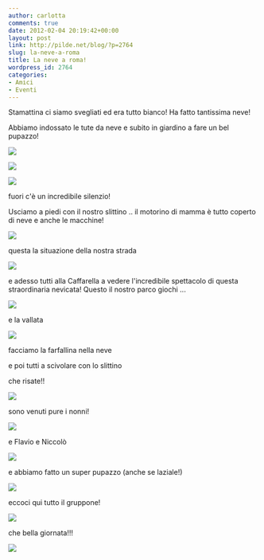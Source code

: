 ```yaml
---
author: carlotta
comments: true
date: 2012-02-04 20:19:42+00:00
layout: post
link: http://pilde.net/blog/?p=2764
slug: la-neve-a-roma
title: La neve a roma!
wordpress_id: 2764
categories:
- Amici
- Eventi
---
```


Stamattina ci siamo svegliati ed era tutto bianco! Ha fatto tantissima neve!

Abbiamo indossato le tute da neve e subito in giardino a fare un bel pupazzo!

![](http://pilde.net/blog/wp-content/uploads/2012/02/mati_neve2.jpg)

![](http://pilde.net/blog/wp-content/uploads/2012/02/terrazzo.jpg)

![](http://pilde.net/blog/wp-content/uploads/2012/02/terrazzo_pupazzo.jpg)

fuori c'è un incredibile silenzio!

Usciamo a piedi con il nostro slittino .. il motorino di mamma è tutto coperto di neve e anche le macchine!

![](http://pilde.net/blog/wp-content/uploads/2012/02/motorino_neve.jpg)

questa la situazione della nostra strada

![](http://pilde.net/blog/wp-content/uploads/2012/02/via_neve.jpg)

e adesso tutti alla Caffarella a vedere l'incredibile spettacolo di questa straordinaria nevicata! Questo il nostro parco giochi ...

![](http://pilde.net/blog/wp-content/uploads/2012/02/parco_giochi.jpg)

e la vallata

![](http://pilde.net/blog/wp-content/uploads/2012/02/caffarella_neve2.jpg)

facciamo la farfallina nella neve



e poi tutti a scivolare con lo slittino



che risate!!

![](http://pilde.net/blog/wp-content/uploads/2012/02/slittino2.jpg)

sono venuti pure i nonni!

![](http://pilde.net/blog/wp-content/uploads/2012/02/neve_nonni.jpg)

e Flavio e Niccolò

![](http://pilde.net/blog/wp-content/uploads/2012/02/pupazzo_laziale.jpg)

e abbiamo fatto un super pupazzo (anche se laziale!)

![](http://pilde.net/blog/wp-content/uploads/2012/02/pupazzo_mp.jpg)

eccoci qui tutto il gruppone!

![](http://pilde.net/blog/wp-content/uploads/2012/02/gruppone.jpg)

che bella giornata!!!

![](http://pilde.net/blog/wp-content/uploads/2012/02/mati.jpg)
